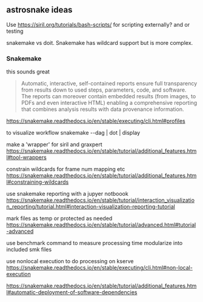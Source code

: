 ## astrosnake ideas

Use https://siril.org/tutorials/bash-scripts/ for scripting externally? and or testing

snakemake vs doit.  Snakemake has wildcard support but is more complex.

### Snakemake

this sounds great

> Automatic, interactive, self-contained reports ensure full transparency from results 
down to used steps, parameters, code, and software. The reports can moreover contain 
embedded results (from images, to PDFs and even interactive HTML) enabling a comprehensive 
reporting that combines analysis results with data provenance information.

https://snakemake.readthedocs.io/en/stable/executing/cli.html#profiles

to visualize workflow snakemake --dag | dot | display

make a 'wrapper' for siril and graxpert https://snakemake.readthedocs.io/en/stable/tutorial/additional_features.html#tool-wrappers

constrain wildcards for frame num mapping etc https://snakemake.readthedocs.io/en/stable/tutorial/additional_features.html#constraining-wildcards

use snakemake reporting with a jupyer notboook https://snakemake.readthedocs.io/en/stable/tutorial/interaction_visualization_reporting/tutorial.html#interaction-visualization-reporting-tutorial

mark files as temp or protected as needed https://snakemake.readthedocs.io/en/stable/tutorial/advanced.html#tutorial-advanced

use benchmark command to measure processing time 
modularize into included smk files

use nonlocal execution to do processing on kserve https://snakemake.readthedocs.io/en/stable/executing/cli.html#non-local-execution

https://snakemake.readthedocs.io/en/stable/tutorial/additional_features.html#automatic-deployment-of-software-dependencies